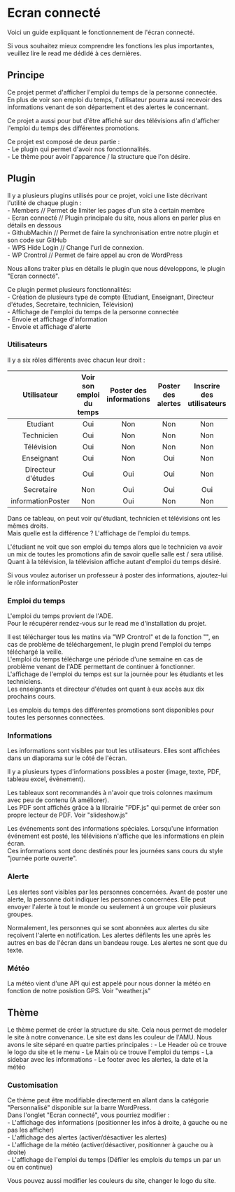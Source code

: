 # Ecran connecté

Voici un guide expliquant le fonctionnement de l'écran connecté.  

Si vous souhaitez mieux comprendre les fonctions les plus importantes, veuillez lire le read me dédidé à ces dernières.  

## Principe

Ce projet permet d'afficher l'emploi du temps de la personne connectée.  
En plus de voir son emploi du temps, l'utilisateur pourra aussi recevoir des informations venant de son département et des alertes le concernant.  

Ce projet a aussi pour but d'être affiché sur des télévisions afin d'afficher l'emploi du temps des différentes promotions.  

Ce projet est composé de deux partie :  
    - Le plugin qui permet d'avoir nos fonctionnalités.  
    - Le thème pour avoir l'apparence / la structure que l'on désire.  

## Plugin

Il y a plusieurs plugins utilisés pour ce projet, voici une liste décrivant l'utilité de chaque plugin :  
    - Members // Permet de limiter les pages d'un site à certain membre  
    - Ecran connecté // Plugin principale du site, nous allons en parler plus en détails en dessous  
    - GithubMachin // Permet de faire la synchronisation entre notre plugin et son code sur GitHub  
    - WPS Hide Login // Change l'url de connexion.  
    - WP Crontrol // Permet de faire appel au cron de WordPress  

Nous allons traiter plus en détails le plugin que nous développons, le plugin "Ecran connecté".  

Ce plugin permet plusieurs fonctionnalités:  
    - Création de plusieurs type de compte (Etudiant, Enseignant, Directeur d'études, Secretaire, technicien, Télévision)  
    - Affichage de l'emploi du temps de la personne connectée  
    - Envoie et affichage d'information  
    - Envoie et affichage d'alerte  

### Utilisateurs

Il y a six rôles différents avec chacun leur droit :  

|  Utilisateur       | Voir son emploi du temps |   Poster des informations | Poster des alertes | Inscrire des utilisateurs |
|:------------------:|:------------------------:|:-------------------------:|:------------------:|:-------------------------:|
| Etudiant           |        Oui               |      Non                  |     Non            |     Non                   |
| Technicien         |        Oui               |      Non                  |     Non            |     Non                   |
| Télévision         |        Oui               |      Non                  |     Non            |     Non                   |
| Enseignant         |        Oui               |      Non                  |     Oui            |     Non                   |
| Directeur d'études |        Oui               |      Oui                  |     Oui            |     Non                   |
| Secretaire         |        Non               |      Oui                  |     Oui            |     Oui                   |
| informationPoster  |        Non               |      Oui                  |     Non            |     Non                   |

Dans ce tableau, on peut voir qu'étudiant, technicien et télévisions ont les mêmes droits.  
Mais quelle est la différence ? L'affichage de l'emploi du temps.  

L'étudiant ne voit que son emploi du temps alors que le technicien va avoir un mix de toutes les promotions afin de savoir quelle salle est / sera utilisé.  
Quant à la télévision, la télévision affiche autant d'emploi du temps désiré.  

Si vous voulez autoriser un professeur à poster des informations, ajoutez-lui le rôle informationPoster

### Emploi du temps

L'emploi du temps provient de l'ADE.  
Pour le récupérer rendez-vous sur le read me d'installation du projet.  

Il est télécharger tous les matins via "WP Crontrol" et de la fonction "", en cas de problème de téléchargement, le plugin prend l'emploi du temps téléchargé la veille.  
L'emploi du temps télécharge une période d'une semaine en cas de problème venant de l'ADE permettant de continuer à fonctionner.  
L'affichage de l'emploi du temps est sur la journée pour les étudiants et les techniciens.  
Les enseignants et directeur d'études ont quant à eux accès aux dix prochains cours.  

Les emplois du temps des différentes promotions sont disponibles pour toutes les personnes connectées.  


### Informations

Les informations sont visibles par tout les utilisateurs.
Elles sont affichées dans un diaporama sur le côté de l'écran.

Il y a plusieurs types d'informations possibles a poster (image, texte, PDF, tableau excel, événement).

Les tableaux sont recommandés à n'avoir que trois colonnes maximum avec peu de contenu (A améliorer).  
Les PDF sont affichés grâce à la librairie "PDF.js" qui permet de créer son propre lecteur de PDF. Voir "slideshow.js"

Les événements sont des informations spéciales. Lorsqu'une information événement est posté, les télévisions n'affiche que les informations en plein écran.  
Ces informations sont donc destinés pour les journées sans cours du style "journée porte ouverte".  


### Alerte

Les alertes sont visibles par les personnes concernées.
Avant de poster une alerte, la personne doit indiquer les personnes concernées. Elle peut envoyer l'alerte à tout le monde ou seulement à un groupe voir plusieurs groupes.

Normalement, les personnes qui se sont abonnées aux alertes du site reçoivent l'alerte en notification.
Les alertes défilents les une après les autres en bas de l'écran dans un bandeau rouge.
Les alertes ne sont que du texte.

### Météo

La météo vient d'une API qui est appelé pour nous donner la météo en fonction de notre posistion GPS.
Voir "weather.js"

## Thème

Le thème permet de créer la structure du site. Cela nous permet de modeler le site à notre convenance.
Le site est dans les couleur de l'AMU. Nous avons le site séparé en quatre parties principales :
    - Le Header où ce trouve le logo du site et le menu
    - Le Main où ce trouve l'emploi du temps
    - La sidebar avec les informations
    - Le footer avec les alertes, la date et la météo


### Customisation

Ce thème peut être modifiable directement en allant dans la catégorie "Personnalisé" disponible sur la barre WordPress.  
Dans l'onglet "Ecran connecté", vous pourriez modifier :  
    - L'affichage des informations (positionner les infos à droite, à gauche ou ne pas les afficher)  
    - L'affichage des alertes (activer/désactiver les alertes)  
    - L'affichage de la météo (activer/désactiver, positionner à gauche ou à droite)  
    - L'affichage de l'emploi du temps (Défiler les emplois du temps un par un ou en continue)  

Vous pouvez aussi modifier les couleurs du site, changer le logo du site.  

